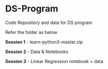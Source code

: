 # DS-Program
Code Repository and data for DS program

Refer the folder as below

**Session 1** - learn-python3-master.zip

**Session 2** - Data & Notebooks

**Session 3** - Linear Regression notebook + data

